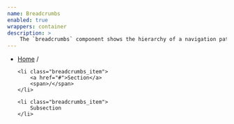 ```yaml
---
name: Breadcrumbs
enabled: true
wrappers: container
description: >
    The `breadcrumbs` component shows the hierarchy of a navigation path.
---
```


<ul class="breadcrumbs">
    <li class="breadcrumbs_item">
        <a href="#">Home</a>
        <span>/</span>
    </li>

    <li class="breadcrumbs_item">
        <a href="#">Section</a>
        <span>/</span>
    </li>

    <li class="breadcrumbs_item">
        Subsection
    </li>
</ul>
